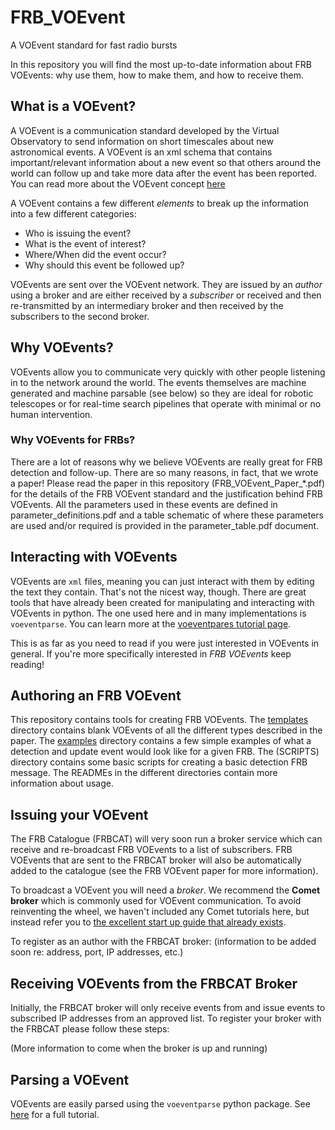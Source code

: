 # FRB_VOEvent
A VOEvent standard for fast radio bursts

In this repository you will find the most up-to-date information about FRB VOEvents: why use them, how to make them, and how to receive them.

## What is a VOEvent?

A VOEvent is a communication standard developed by the Virtual Observatory to send information on short timescales about new astronomical events. A VOEvent is an xml schema that contains important/relevant information about a new event so that others around the world can follow up and take more data after the event has been reported. You can read more about the VOEvent concept [here](http://voevent.readthedocs.io/en/latest/#)

A VOEvent contains a few different _elements_ to break up the information into a few different categories:
* Who is issuing the event?
* What is the event of interest?
* Where/When did the event occur?
* Why should this event be followed up?

VOEvents are sent over the VOEvent network. They are issued by an _author_ using a broker and are either received by a _subscriber_ or received and then re-transmitted by an intermediary broker and then received by the subscribers to the second broker.

## Why VOEvents?

VOEvents allow you to communicate very quickly with other people listening in to the network around the world. The events themselves are machine generated and machine parsable (see below) so they are ideal for robotic telescopes or for real-time search pipelines that operate with minimal or no human intervention.

### Why VOEvents for FRBs?

There are a lot of reasons why we believe VOEvents are really great for FRB detection and follow-up. There are so many reasons, in fact, that we wrote a paper! Please read the paper in this repository (FRB_VOEvent_Paper_\*.pdf) for the details of the FRB VOEvent standard and the justification behind FRB VOEvents. All the parameters used in these events are defined in parameter_definitions.pdf and a table schematic of where these parameters are used and/or required is provided in the parameter_table.pdf document.

## Interacting with VOEvents

VOEvents are `xml` files, meaning you can just interact with them by editing the text they contain. That's not the nicest way, though. There are great tools that have already been created for manipulating and interacting with VOEvents in python. The one used here and in many implementations is `voeventparse`. You can learn more at the [voeventpares tutorial page](http://voevent-parse.readthedocs.io/en/latest/tutorial/index.html). 

This is as far as you need to read if you were just interested in VOEvents in general. If you're more specifically interested in _FRB VOEvents_ keep reading!

## Authoring an FRB VOEvent

This repository contains tools for creating FRB VOEvents. The [templates](https://github.com/ebpetroff/FRB_VOEvent/tree/master/templates) directory contains blank VOEvents of all the different types described in the paper. The [examples](https://github.com/ebpetroff/FRB_VOEvent/tree/master/examples) directory contains a few simple examples of what a detection and update event would look like for a given FRB. The (SCRIPTS) directory contains some basic scripts for creating a basic detection FRB message. The READMEs in the different directories contain more information about usage.

## Issuing your VOEvent

The FRB Catalogue (FRBCAT) will very soon run a broker service which can receive and re-broadcast FRB VOEvents to a list of subscribers. FRB VOEvents that are sent to the FRBCAT broker will also be automatically added to the catalogue (see the FRB VOEvent paper for more information). 

To broadcast a VOEvent you will need a _broker_. We recommend the **Comet broker** which is commonly used for VOEvent communication. To avoid reinventing the wheel, we haven't included any Comet tutorials here, but instead refer you to [the excellent start up guide that already exists](https://comet.readthedocs.io/en/stable/usage/broker.html).

To register as an author with the FRBCAT broker: (information to be added soon re: address, port, IP addresses, etc.)

## Receiving VOEvents from the FRBCAT Broker

Initially, the FRBCAT broker will only receive events from and issue events to subscribed IP addresses from an approved list. To register your broker with the FRBCAT please follow these steps:

(More information to come when the broker is up and running)

## Parsing a VOEvent

VOEvents are easily parsed using the `voeventparse` python package. See [here](http://voevent-parse.readthedocs.io/en/latest/tutorial/index.html) for a full tutorial. 

